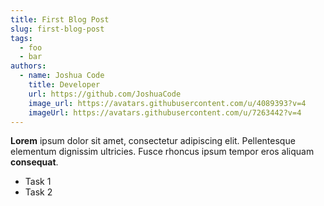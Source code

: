 ```yaml
---
title: First Blog Post
slug: first-blog-post
tags:
  - foo
  - bar
authors:
  - name: Joshua Code
    title: Developer
    url: https://github.com/JoshuaCode
    image_url: https://avatars.githubusercontent.com/u/4089393?v=4
    imageUrl: https://avatars.githubusercontent.com/u/7263442?v=4
---
```

**Lorem** ipsum dolor sit amet, consectetur adipiscing elit. Pellentesque elementum dignissim ultricies. Fusce rhoncus ipsum tempor eros aliquam **consequat**.



* T﻿ask 1
* T﻿ask 2